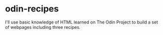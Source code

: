 # odin-recipes
I'll use basic knowledge of HTML learned on The Odin Project to build a set of webpages including three recipes.
